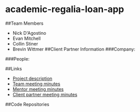 # academic-regalia-loan-app

##Team Members
* Nick D'Agostino
* Evan Mitchell
* Collin Stiner
* Brevin Wittmer
##Client Partner Information
###Company:


###People:

##Links
* [Project description](/Project%20Description.md)
* [Team meeting minutes](/Meeting%20Minutes/ClientPartner)
* [Mentor meeting minutes](/Meeting%20Minutes/Mentor)
* [Client partner meeting minutes](/Meeting%20Minutes/Team)

##Code Repositories
